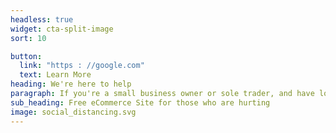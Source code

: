 ```yaml
---
headless: true
widget: cta-split-image
sort: 10

button:
  link: "https : //google.com"
  text: Learn More
heading: We're here to help
paragraph: If you're a small business owner or sole trader, and have lost your main sales channel (shopfront, stall etc) RocketWeb want to help you.  We will build you, for FREE, an eCommerce site to help you get through this tough time.
sub_heading: Free eCommerce Site for those who are hurting
image: social_distancing.svg
---
```

